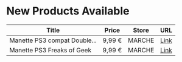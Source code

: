 # New Products Available

| Title | Price | Store | URL |
|---|---|---|---|
| Manette PS3 compat Double... | 9,99 € | MARCHE | [Link](https://www.cashconverters.be/fr/accessoires-jeux-video/651242-manette-ps3-compat-double-shock-3.html) |
| Manette PS3 Freaks of Geek | 9,99 € | MARCHE | [Link](https://www.cashconverters.be/fr/accessoires-jeux-video/651240-manette-ps3-freaks-of-geek.html) |
